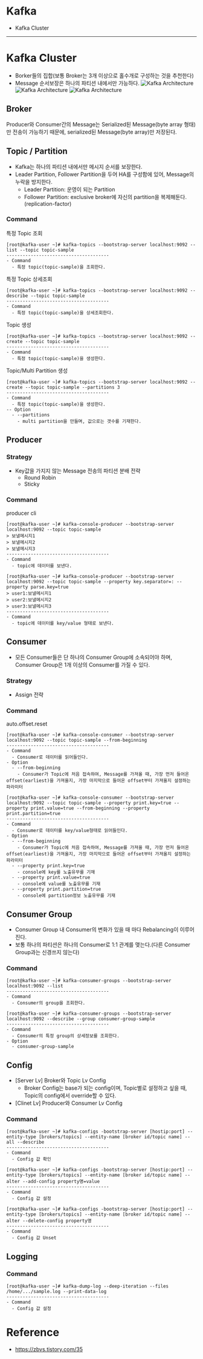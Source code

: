 # Kafka
- Kafka Cluster
---

# Kafka Cluster
- Borker들의 집합(보통 Broker는 3개 이상으로 홀수개로 구성하는 것을 추천한다)
- Message 순서보장은 하나의 파티션 내에서만 가능하다.
![Kafka Architecture](../Resource/Infra,%20Kafka,%20architecture/슬라이드1.PNG)
![Kafka Architecture](../Resource/Infra,%20Kafka,%20architecture/슬라이드2.PNG)
![Kafka Architecture](../Resource/Infra,%20Kafka,%20architecture/슬라이드3.PNG)

## Broker
Producer와 Consumer간의 Message는 Serialized된 Message(byte array 형태)만 전송이 가능하기 때문에, serialized된 Message(byte array)만 저장된다.

## Topic / Partition
- Kafka는 하나의 파티션 내에서만 메시지 순서를 보장한다.
- Leader Partition, Follower Partition을 두어 HA를 구성함에 있어, Message의 누락을 방지한다.
  - Leader Partition: 운영이 되는 Partition
  - Follower Partition: exclusive broker에 자신의 partition을 복제해둔다.(replication-factor)

### Command
특정 Topic 조회
```console
[root@kafka-user ~]# kafka-topics --bootstrap-server localhost:9092 --list --topic topic-sample
--------------------------------------
- Command
  - 특정 topic(topic-sample)을 조회한다.
```

특정 Topic 상세조회
```console
[root@kafka-user ~]# kafka-topics --bootstrap-server localhost:9092 --describe --topic topic-sample
--------------------------------------
- Command
  - 특정 topic(topic-sample)을 상세조회한다.
```

Topic 생성
```console
[root@kafka-user ~]# kafka-topics --bootstrap-server localhost:9092 --create --topic topic-sample
--------------------------------------
- Command
  - 특정 topic(topic-sample)을 생성한다.
```

Topic/Multi Partition 생성
```console
[root@kafka-user ~]# kafka-topics --bootstrap-server localhost:9092 --create --topic topic-sample --partitions 3
--------------------------------------
- Command
  - 특정 topic(topic-sample)을 생성한다.
-- Option
  - --partitions
    - multi partition을 만들며, 값으로는 갯수를 기재한다.
```

## Producer
### Strategy
- Key값을 가지지 않는 Message 전송의 파티션 분배 전략
  - Round Robin
  - Sticky

### Command
producer cli
```console
[root@kafka-user ~]# kafka-console-producer --bootstrap-server localhost:9092 --topic topic-sample
> 보낼메시지1
> 보낼메시지2
> 보낼메시지3
--------------------------------------
- Command
  - topic에 데이터를 보낸다.
```

```console
[root@kafka-user ~]# kafka-console-producer --bootstrap-server localhost:9092 --topic topic-sample --property key.separator=: --property parse.key=true
> user1:보낼메시지1
> user2:보낼메시지2
> user3:보낼메시지3
--------------------------------------
- Command
  - topic에 데이터를 key/value 형태로 보낸다.
```

## Consumer
- 모든 Consumer들은 단 하나의 Consumer Group에 소속되어야 하며, Consumer Group은 1개 이상의 Consumer를 가질 수 있다.

### Strategy
- Assign 전략

### Command
auto.offset.reset
```console
[root@kafka-user ~]# kafka-console-consumer --bootstrap-server localhost:9092 --topic topic-sample --from-beginning
--------------------------------------
- Command
  - Consumer로 데이터를 읽어들인다.
- Option
  - --from-beginning
    - Consumer가 Topic에 처음 접속하여, Message를 가져올 때, 가장 먼저 들어온 offset(earliest)을 가져올지, 가장 마지막으로 들어온 offset부터 가져올지 설정하는 파라미터
```

```console
[root@kafka-user ~]# kafka-console-consumer --bootstrap-server localhost:9092 --topic topic-sample --property print.key=true --property print.value=true --from-beginning --property print.partition=true
--------------------------------------
- Command
  - Consumer로 데이터를 key/value형태로 읽어들인다.
- Option
  - --from-beginning
    - Consumer가 Topic에 처음 접속하여, Message를 가져올 때, 가장 먼저 들어온 offset(earliest)을 가져올지, 가장 마지막으로 들어온 offset부터 가져올지 설정하는 파라미터
  - --property print.key=true
    - console에 key를 노출유무를 기재
  - --property print.value=true
    - console에 value를 노출유무를 기재
  - --property print.partition=true
    - console에 partition정보 노출유무를 기재
```

## Consumer Group
- Consumer Group 내 Consumer의 변화가 있을 때 마다 Rebalancing이 이루어진다.
- 보통 하나의 파티션은 하나의 Consumer로 1:1 관계를 맺는다.(다른 Consumer Group과는 신경쓰지 않는다)

### Command
```console
[root@kafka-user ~]# kafka-consumer-groups --bootstrap-server localhost:9092 --list
--------------------------------------
- Command
  - Consumer의 group을 조회한다.
```

```console
[root@kafka-user ~]# kafka-consumer-groups --bootstrap-server localhost:9092 --describe --group consumer-group-sample
--------------------------------------
- Command
  - Consumer의 특정 group의 상세정보를 조회한다.
- Option
  - consumer-group-sample
```

## Config
- [Server Lv] Broker와 Topic Lv Config
  - Broker Config는 base가 되는 config이며, Topic별로 설정하고 싶을 때, Topic의 config에서 override할 수 있다.
- [Clinet Lv] Producer와 Consumer Lv Config

### Command
```console
[root@kafka-user ~]# kafka-configs -bootstrap-server [hostip:port] --entity-type [brokers/topics] --entity-name [broker id/topic name] --all --describe
--------------------------------------
- Command
  - Config 값 확인
```

```console
[root@kafka-user ~]# kafka-configs -bootstrap-server [hostip:port] --entity-type [brokers/topics] --entity-name [broker id/topic name] --alter --add-config property명=value
--------------------------------------
- Command
  - Config 값 설정
```

```console
[root@kafka-user ~]# kafka-configs -bootstrap-server [hostip:port] --entity-type [brokers/topics] --entity-name [broker id/topic name] --alter --delete-config property명
--------------------------------------
- Command
  - Config 값 Unset
```

## Logging
### Command
```console
[root@kafka-user ~]# kafka-dump-log --deep-iteration --files /home/.../sample.log --print-data-log
--------------------------------------
- Command
  - Config 값 설정
```

# Reference
- https://zbvs.tistory.com/35
